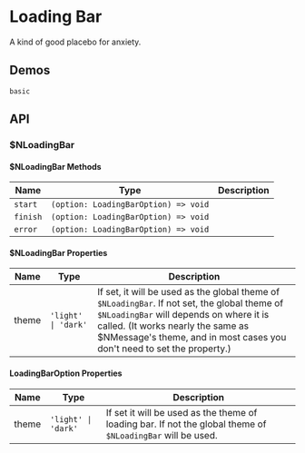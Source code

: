 # Loading Bar
A kind of good placebo for anxiety.
## Demos
```demo
basic
```
## API
### $NLoadingBar
#### $NLoadingBar Methods
|Name|Type|Description|
|-|-|-|
|`start`|`(option: LoadingBarOption) => void`||
|`finish`|`(option: LoadingBarOption) => void`||
|`error`|`(option: LoadingBarOption) => void`||

#### $NLoadingBar Properties
|Name|Type|Description|
|-|-|-|
|theme|`'light' \| 'dark'`|If set, it will be used as the global theme of `$NLoadingBar`. If not set, the global theme of `$NLoadingBar` will depends on where it is called. (It works nearly the same as <n-a to="n-message#about-theme">$NMessage's theme</n-a>, and in most cases you don't need to set the property.)|

#### LoadingBarOption Properties
|Name|Type|Description|
|-|-|-|
|theme|`'light' \| 'dark'`|If set it will be used as the theme of loading bar. If not the global theme of `$NLoadingBar` will be used.|